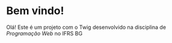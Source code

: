 # Bem vindo!

Olá! Este é um projeto com o Twig desenvolvido na disciplina de *Programação Web* no IFRS BG